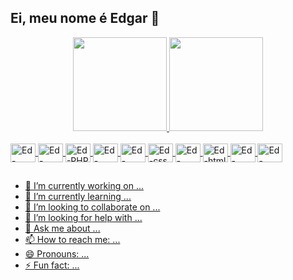 ## Ei, meu nome é Edgar 🙂

<div align="center">
  <a href="https://github.com/brERS">
  <img height="150em" src="https://github-readme-stats.vercel.app/api?username=brERS&show_icons=true&theme=dracula&include_all_commits=true&count_private=true"/>
  <img height="150em" src="https://github-readme-stats.vercel.app/api/top-langs/?username=brERS&layout=compact&langs_count=7&theme=dracula"/>
</div>
<div style="display: inline_block"><br>
  <img align="center" alt="Ed-Python" height="30" width="40" src="https://cdn.jsdelivr.net/gh/devicons/devicon/icons/python/python-original.svg">
  <img align="center" alt="Ed-Django" height="30" width="40" src="https://cdn.jsdelivr.net/gh/devicons/devicon/icons/django/django-plain-wordmark.svg">
  <img align="center" alt="Ed-PHP" height="30" width="40" src="https://cdn.jsdelivr.net/gh/devicons/devicon/icons/php/php-original.svg">
  <img align="center" alt="Ed-codeigniter" height="30" width="40" src="https://cdn.jsdelivr.net/gh/devicons/devicon/icons/codeigniter/codeigniter-plain-wordmark.svg">
  <img align="center" alt="Ed-JavaScript" height="30" width="40" src="https://cdn.jsdelivr.net/gh/devicons/devicon/icons/javascript/javascript-plain.svg">
  <img align="center" alt="Ed-css" height="30" width="40" src="https://cdn.jsdelivr.net/gh/devicons/devicon/icons/css3/css3-plain-wordmark.svg">
  <img align="center" alt="Ed-bootstrap" height="30" width="40" src="https://cdn.jsdelivr.net/gh/devicons/devicon/icons/bootstrap/bootstrap-plain-wordmark.svg">
  <img align="center" alt="Ed-html" height="30" width="40" src="https://cdn.jsdelivr.net/gh/devicons/devicon/icons/html5/html5-plain-wordmark.svg"">
  <img align="center" alt="Ed-mqsl" height="30" width="40" src="https://cdn.jsdelivr.net/gh/devicons/devicon/icons/mysql/mysql-original.svg">
  <img align="center" alt="Ed-postgreSQL" height="30" width="40" src="https://cdn.jsdelivr.net/gh/devicons/devicon/icons/postgresql/postgresql-plain-wordmark.svg">
</div>

##

- 🔭 I’m currently working on ...
- 🌱 I’m currently learning ...
- 👯 I’m looking to collaborate on ...
- 🤔 I’m looking for help with ...
- 💬 Ask me about ...
- 📫 How to reach me: ...
- 😄 Pronouns: ...
- ⚡ Fun fact: ...
